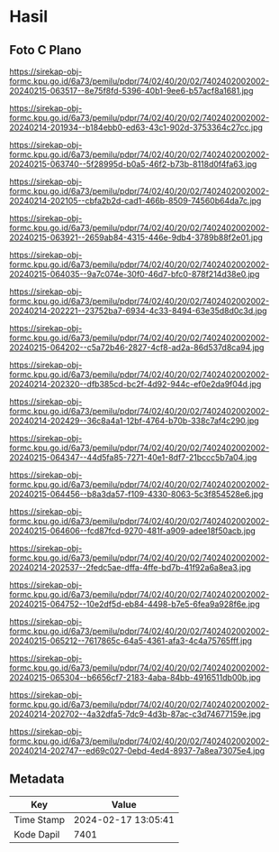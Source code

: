 # Hasil

## Foto C Plano

https://sirekap-obj-formc.kpu.go.id/6a73/pemilu/pdpr/74/02/40/20/02/7402402002002-20240215-063517--8e75f8fd-5396-40b1-9ee6-b57acf8a1681.jpg

https://sirekap-obj-formc.kpu.go.id/6a73/pemilu/pdpr/74/02/40/20/02/7402402002002-20240214-201934--b184ebb0-ed63-43c1-902d-3753364c27cc.jpg

https://sirekap-obj-formc.kpu.go.id/6a73/pemilu/pdpr/74/02/40/20/02/7402402002002-20240215-063740--5f28995d-b0a5-46f2-b73b-8118d0f4fa63.jpg

https://sirekap-obj-formc.kpu.go.id/6a73/pemilu/pdpr/74/02/40/20/02/7402402002002-20240214-202105--cbfa2b2d-cad1-466b-8509-74560b64da7c.jpg

https://sirekap-obj-formc.kpu.go.id/6a73/pemilu/pdpr/74/02/40/20/02/7402402002002-20240215-063921--2659ab84-4315-446e-9db4-3789b88f2e01.jpg

https://sirekap-obj-formc.kpu.go.id/6a73/pemilu/pdpr/74/02/40/20/02/7402402002002-20240215-064035--9a7c074e-30f0-46d7-bfc0-878f214d38e0.jpg

https://sirekap-obj-formc.kpu.go.id/6a73/pemilu/pdpr/74/02/40/20/02/7402402002002-20240214-202221--23752ba7-6934-4c33-8494-63e35d8d0c3d.jpg

https://sirekap-obj-formc.kpu.go.id/6a73/pemilu/pdpr/74/02/40/20/02/7402402002002-20240215-064202--c5a72b46-2827-4cf8-ad2a-86d537d8ca94.jpg

https://sirekap-obj-formc.kpu.go.id/6a73/pemilu/pdpr/74/02/40/20/02/7402402002002-20240214-202320--dfb385cd-bc2f-4d92-944c-ef0e2da9f04d.jpg

https://sirekap-obj-formc.kpu.go.id/6a73/pemilu/pdpr/74/02/40/20/02/7402402002002-20240214-202429--36c8a4a1-12bf-4764-b70b-338c7af4c290.jpg

https://sirekap-obj-formc.kpu.go.id/6a73/pemilu/pdpr/74/02/40/20/02/7402402002002-20240215-064347--44d5fa85-7271-40e1-8df7-21bccc5b7a04.jpg

https://sirekap-obj-formc.kpu.go.id/6a73/pemilu/pdpr/74/02/40/20/02/7402402002002-20240215-064456--b8a3da57-f109-4330-8063-5c3f854528e6.jpg

https://sirekap-obj-formc.kpu.go.id/6a73/pemilu/pdpr/74/02/40/20/02/7402402002002-20240215-064606--fcd87fcd-9270-481f-a909-adee18f50acb.jpg

https://sirekap-obj-formc.kpu.go.id/6a73/pemilu/pdpr/74/02/40/20/02/7402402002002-20240214-202537--2fedc5ae-dffa-4ffe-bd7b-41f92a6a8ea3.jpg

https://sirekap-obj-formc.kpu.go.id/6a73/pemilu/pdpr/74/02/40/20/02/7402402002002-20240215-064752--10e2df5d-eb84-4498-b7e5-6fea9a928f6e.jpg

https://sirekap-obj-formc.kpu.go.id/6a73/pemilu/pdpr/74/02/40/20/02/7402402002002-20240215-065212--7617865c-64a5-4361-afa3-4c4a75765fff.jpg

https://sirekap-obj-formc.kpu.go.id/6a73/pemilu/pdpr/74/02/40/20/02/7402402002002-20240215-065304--b6656cf7-2183-4aba-84bb-4916511db00b.jpg

https://sirekap-obj-formc.kpu.go.id/6a73/pemilu/pdpr/74/02/40/20/02/7402402002002-20240214-202702--4a32dfa5-7dc9-4d3b-87ac-c3d74677159e.jpg

https://sirekap-obj-formc.kpu.go.id/6a73/pemilu/pdpr/74/02/40/20/02/7402402002002-20240214-202747--ed69c027-0ebd-4ed4-8937-7a8ea73075e4.jpg


## Metadata

| Key        | Value               |
| ---------- | ------------------- |
| Time Stamp | 2024-02-17 13:05:41 |
| Kode Dapil | 7401                |



